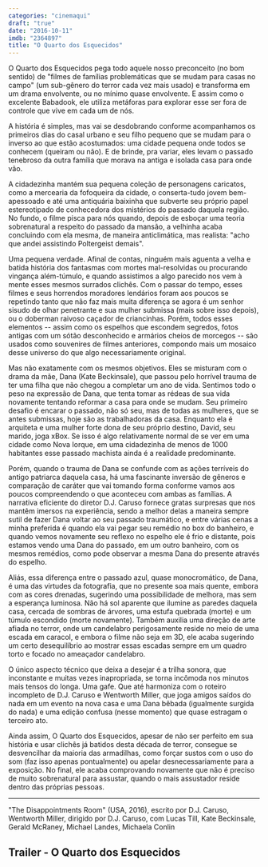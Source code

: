 ```yaml
---
categories: "cinemaqui"
draft: "true"
date: "2016-10-11"
imdb: "2364897"
title: "O Quarto dos Esquecidos"
---
```

O Quarto dos Esquecidos pega todo aquele nosso preconceito (no bom sentido) de "filmes de famílias problemáticas que se mudam para casas no campo" (um sub-gênero do terror cada vez mais usado) e transforma em um drama envolvente, ou no mínimo quase envolvente. E assim como o excelente Babadook, ele utiliza metáforas para explorar esse ser fora de controle que vive em cada um de nós.

A história é simples, mas vai se desdobrando conforme acompanhamos os primeiros dias do casal urbano e seu filho pequeno que se mudam para o inverso ao que estão acostumados: uma cidade pequena onde todos se conhecem (queiram ou não). E de brinde, pra variar, eles levam o passado tenebroso da outra família que morava na antiga e isolada casa para onde vão.

A cidadezinha mantém sua pequena coleção de personagens caricatos, como a mercearia da fofoqueira da cidade, o conserta-tudo jovem bem-apessoado e até uma antiquária baixinha que subverte seu próprio papel estereotipado de conhecedora dos mistérios do passado daquela região. No fundo, o filme pisca para nós quando, depois de esboçar uma teoria sobrenatural a respeito do passado da mansão, a velhinha acaba concluindo com ela mesma, de maneira anticlimática, mas realista: "acho que andei assistindo Poltergeist demais".

Uma pequena verdade. Afinal de contas, ninguém mais aguenta a velha e batida história dos fantasmas com mortes mal-resolvidas ou procurando vingança além-túmulo, e quando assistimos a algo parecido nos vem à mente esses mesmos surrados clichês. Com o passar do tempo, esses filmes e seus horrendos moradores lendários foram aos poucos se repetindo tanto que não faz mais muita diferença se agora é um senhor sisudo de olhar penetrante e sua mulher submissa (mais sobre isso depois), ou o doberman raivoso caçador de criancinhas. Porém, todos esses elementos -- assim como os espelhos que escondem segredos, fotos antigas com um sótão desconhecido e armários cheios de morcegos -- são usados como souvenires de filmes anteriores, compondo mais um mosaico desse universo do que algo necessariamente original.

Mas não exatamente com os mesmos objetivos. Eles se misturam com o drama da mãe, Dana (Kate Beckinsale), que passou pelo horrível trauma de ter uma filha que não chegou a completar um ano de vida. Sentimos todo o peso na expressão de Dana, que tenta tomar as rédeas de sua vida novamente tentando reformar a casa para onde se mudam. Seu primeiro desafio é encarar o passado, não só seu, mas de todas as mulheres, que se antes submissas, hoje são as trabalhadoras da casa. Enquanto ela é arquiteta e uma mulher forte dona de seu próprio destino, David, seu marido, joga xBox. Se isso é algo relativamente normal de se ver em uma cidade como Nova Iorque, em uma cidadezinha de menos de 1000 habitantes esse passado machista ainda é a realidade predominante.

Porém, quando o trauma de Dana se confunde com as ações terríveis do antigo patriarca daquela casa, há uma fascinante inversão de gêneros e comparação de caráter que vai tomando forma conforme vamos aos poucos compreendendo o que aconteceu com ambas as famílias. A narrativa eficiente do diretor D.J. Caruso fornece gratas surpresas que nos mantêm imersos na experiência, sendo a melhor delas a maneira sempre sutil de fazer Dana voltar ao seu passado traumático, e entre várias cenas a minha preferida é quando ela vai pegar seu remédio no box do banheiro, e quando vemos novamente seu reflexo no espelho ele é frio e distante, pois estamos vendo uma Dana do passado, em um outro banheiro, com os mesmos remédios, como pode observar a mesma Dana do presente através do espelho.

Aliás, essa diferença entre o passado azul, quase monocromático, de Dana, é uma das virtudes da fotografia, que no presente soa mais quente, embora com as cores drenadas, sugerindo uma possibilidade de melhora, mas sem a esperança luminosa. Não há sol aparente que ilumine as paredes daquela casa, cercada de sombras de árvores, uma estufa quebrada (morte) e um túmulo escondido (morte novamente). Também auxilia uma direção de arte afiada no terror, onde um candelabro perigosamente reside no meio de uma escada em caracol, e embora o filme não seja em 3D, ele acaba sugerindo um certo desequilíbrio ao mostrar essas escadas sempre em um quadro torto e focado no ameaçador candelabro.

O único aspecto técnico que deixa a desejar é a trilha sonora, que inconstante e muitas vezes inapropriada, se torna incômoda nos minutos mais tensos do longa. Uma gafe. Que até harmoniza com o roteiro incompleto de D.J. Caruso e Wentworth Miller, que joga amigos saídos do nada em um evento na nova casa e uma Dana bêbada (igualmente surgida do nada) e uma edição confusa (nesse momento) que quase estragam o terceiro ato.

Ainda assim, O Quarto dos Esquecidos, apesar de não ser perfeito em sua história e usar clichês já batidos desta década de terror, consegue se desvencilhar da maioria das armadilhas, como forçar sustos com o uso do som (faz isso apenas pontualmente) ou apelar desnecessariamente para a exposição. No final, ele acaba comprovando novamente que não é preciso de muito sobrenatural para assustar, quando o mais assustador reside dentro das próprias pessoas.

<hr>"The Disappointments Room" (USA, 2016), escrito por D.J. Caruso, Wentworth Miller, dirigido por D.J. Caruso, com Lucas Till, Kate Beckinsale, Gerald McRaney, Michael Landes, Michaela Conlin

<h2>Trailer - O Quarto dos Esquecidos<h2>
